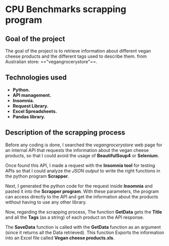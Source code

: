 # **CPU Benchmarks scrapping program**


## Goal of the project

The goal of the project is to retrieve information about different vegan cheese products and the different tags used to describe them. from Australian store: =="vegangrocerystore"==.

## Technologies used

* **Python.**
* **API management.**
* **Insomnia.**
* **Request Library.**
* **Excel Spreadsheets.**
* **Pandas library.**

## Description of the scrapping process

Before any coding is done, I searched the *vegangrocerystore* web page for an internal API that requests the information about the vegan cheese products, so that I could avoid the usage of **BeautifulSoup4** or **Selenium**.

Once found this API, I made a request with the **Insomnia tool** for testing APIs so that I could analyze the *JSON output* to write the right functions in the python program **Scrapper**.

Next, I generated the python code for the request inside **Insomnia** and pasted it into the **Scrapper program**. With these parameters, the program can access directly to the API and get the information about the products without having to use any other library.

Now, regarding the scrapping process, The function **GetData** gets the **Title** and all the **Tags** (as a string) of each product on the API response.

The **SaveData** function is called with the **GetData** function as an argument (since it returns all the Data retrieved). This function Exports the information into an Excel file called **Vegan cheese products.xls**.
